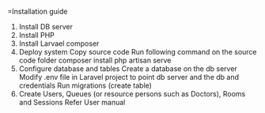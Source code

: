 =Installation guide
1. Install DB server
2. Install PHP
3. Install Larvael composer
4. Deploy system
	Copy source code
	Run following command on the source code folder
composer install
php artisan serve
5. Configure database and tables
	Create a database on the db server
	Modify .env file in Laravel project to point db server and the db and credentials 
Run migrations (create table)
6. Create Users, Queues (or resource persons such as Doctors), Rooms and Sessions
	Refer User manual
